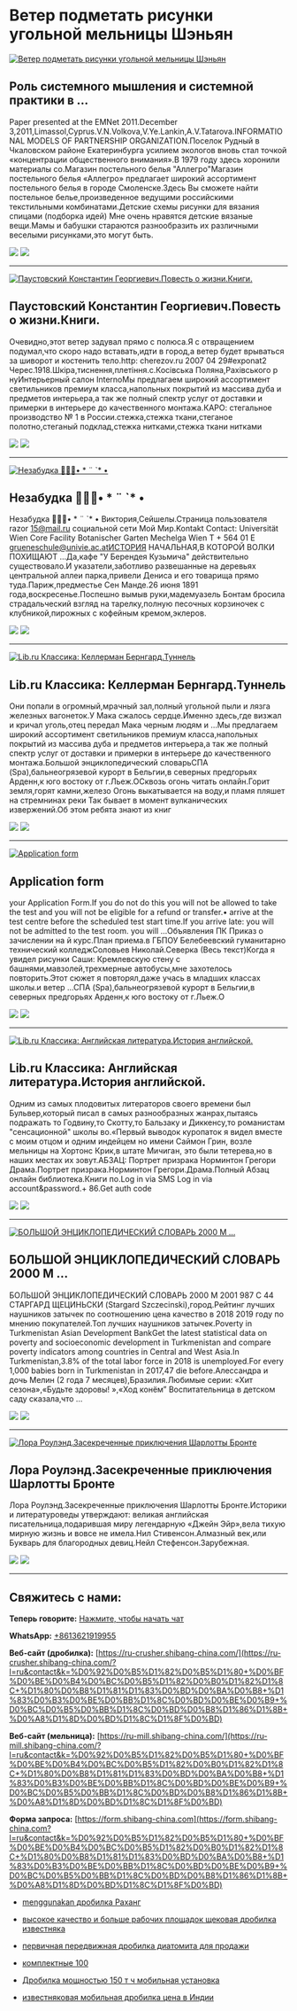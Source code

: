# Ветер подметать рисунки угольной мельницы Шэньян

<a href="https://swt.shibang-china.com/?l=ru&img&k=%D0%92%D0%B5%D1%82%D0%B5%D1%80+%D0%BF%D0%BE%D0%B4%D0%BC%D0%B5%D1%82%D0%B0%D1%82%D1%8C+%D1%80%D0%B8%D1%81%D1%83%D0%BD%D0%BA%D0%B8+%D1%83%D0%B3%D0%BE%D0%BB%D1%8C%D0%BD%D0%BE%D0%B9+%D0%BC%D0%B5%D0%BB%D1%8C%D0%BD%D0%B8%D1%86%D1%8B+%D0%A8%D1%8D%D0%BD%D1%8C%D1%8F%D0%BD" target="_blank">![Ветер подметать рисунки угольной мельницы Шэньян](http://static.shibang-china.com/all-800x300/351.jpg)</a>

## Роль системного мышления и системной практики в …
Paper presented at the EMNet 2011.December 3,2011,Limassol,Cyprus.V.N.Volkova,V.Ye.Lankin,A.V.Tatarova.INFORMATIONAL MODELS OF PARTNERSHIP ORGANIZATION.Поселок Рудный в Чкаловском районе Екатеринбурга усилием экологов вновь стал точкой &#171;концентрации общественного внимания&#187;.В 1979 году здесь хоронили материалы со.Магазин постельного белья &quot;Аллегро&quot;Магазин постельного белья &#171;Аллегро&#187; предлагает широкий ассортимент постельного белья в городе Смоленске.Здесь Вы сможете найти постельное белье,произведенное ведущими российскими текстильными комбинатами.Детские схемы рисунки для вязания спицами (подборка идей) Мне очень нравятся детские вязаные вещи.Мамы и бабушки стараются разнообразить их различными веселыми рисунками,это могут быть.


<a href="https://whatsapp.shibangsoft.com/WhatsApp.php" target="_blank" title="WhatsApp">![](http://static.shibang-china.com/icon/whatsapp.png)</a> <a href="https://swt.shibang-china.com/?l=ru&icon&k=%D0%92%D0%B5%D1%82%D0%B5%D1%80+%D0%BF%D0%BE%D0%B4%D0%BC%D0%B5%D1%82%D0%B0%D1%82%D1%8C+%D1%80%D0%B8%D1%81%D1%83%D0%BD%D0%BA%D0%B8+%D1%83%D0%B3%D0%BE%D0%BB%D1%8C%D0%BD%D0%BE%D0%B9+%D0%BC%D0%B5%D0%BB%D1%8C%D0%BD%D0%B8%D1%86%D1%8B+%D0%A8%D1%8D%D0%BD%D1%8C%D1%8F%D0%BD" target="_blank">![](http://static.shibang-china.com/icon/chat-ru.png)</a>

---

<a href="https://swt.shibang-china.com/?l=ru&img&k=%D0%92%D0%B5%D1%82%D0%B5%D1%80+%D0%BF%D0%BE%D0%B4%D0%BC%D0%B5%D1%82%D0%B0%D1%82%D1%8C+%D1%80%D0%B8%D1%81%D1%83%D0%BD%D0%BA%D0%B8+%D1%83%D0%B3%D0%BE%D0%BB%D1%8C%D0%BD%D0%BE%D0%B9+%D0%BC%D0%B5%D0%BB%D1%8C%D0%BD%D0%B8%D1%86%D1%8B+%D0%A8%D1%8D%D0%BD%D1%8C%D1%8F%D0%BD" target="_blank">![Паустовский Константин Георгиевич.Повесть о жизни.Книги.](http://static.shibang-china.com/all-800x300/35.jpg)</a>

## Паустовский Константин Георгиевич.Повесть о жизни.Книги.
Очевидно,этот ветер задувал прямо с полюса.Я с отвращением подумал,что скоро надо вставать,идти в город,а ветер будет врываться за шиворот и костенить тело.http: cherezov.ru 2007 04 29#exponat2 Черес.1918.Шкiра,тиснення,плетiння.с.Косiвська Поляна,Рахiвського р нуИнтерьерный салон InternoМы предлагаем широкий ассортимент светильников премиум класса,напольных покрытий из массива дуба и предметов интерьера,а так же полный спектр услуг от доставки и примерки в интерьере до качественного монтажа.КАРО: стегальное производство № 1 в России.стежка,стежка ткани,стеганое полотно,стеганый подклад,стежка нитками,стежка ткани нитками


<a href="https://whatsapp.shibangsoft.com/WhatsApp.php" target="_blank" title="WhatsApp">![](http://static.shibang-china.com/icon/whatsapp.png)</a> <a href="https://swt.shibang-china.com/?l=ru&icon&k=%D0%92%D0%B5%D1%82%D0%B5%D1%80+%D0%BF%D0%BE%D0%B4%D0%BC%D0%B5%D1%82%D0%B0%D1%82%D1%8C+%D1%80%D0%B8%D1%81%D1%83%D0%BD%D0%BA%D0%B8+%D1%83%D0%B3%D0%BE%D0%BB%D1%8C%D0%BD%D0%BE%D0%B9+%D0%BC%D0%B5%D0%BB%D1%8C%D0%BD%D0%B8%D1%86%D1%8B+%D0%A8%D1%8D%D0%BD%D1%8C%D1%8F%D0%BD" target="_blank">![](http://static.shibang-china.com/icon/chat-ru.png)</a>

---

<a href="https://swt.shibang-china.com/?l=ru&img&k=%D0%92%D0%B5%D1%82%D0%B5%D1%80+%D0%BF%D0%BE%D0%B4%D0%BC%D0%B5%D1%82%D0%B0%D1%82%D1%8C+%D1%80%D0%B8%D1%81%D1%83%D0%BD%D0%BA%D0%B8+%D1%83%D0%B3%D0%BE%D0%BB%D1%8C%D0%BD%D0%BE%D0%B9+%D0%BC%D0%B5%D0%BB%D1%8C%D0%BD%D0%B8%D1%86%D1%8B+%D0%A8%D1%8D%D0%BD%D1%8C%D1%8F%D0%BD" target="_blank">![Незабудка 🍃🌸🌺• * &#168; `* •](http://static.shibang-china.com/all-800x300/185.jpg)</a>

## Незабудка 🍃🌸🌺• * &#168; `* •
Незабудка 🍃🌸🌺• * &#168; `* • Виктория,Сейшелы.Страница пользователя razor 15@mail.ru социальной сети Мой Мир.Kontakt Contact: Universit&#228;t Wien Core Facility Botanischer Garten Mechelga Wien T + 564 01 E grueneschule@univie.ac.atИСТОРИЯ НАЧАЛЬНАЯ,В КОТОРОЙ ВОЛКИ ПОХИЩАЮТ …Да,кафе &quot;У Берендея Кузьмича&quot; действительно существовало.И указатели,заботливо развешанные на деревьях центральной аллеи парка,привели Дениса и его товарища прямо туда.Париж,предместье Сен Манде.26 июня 1891 года,воскресенье.Поспешно вымыв руки,мадемуазель Бонтам бросила страдальческий взгляд на тарелку,полную песочных корзиночек с клубникой,пирожных с кофейным кремом,эклеров.


<a href="https://whatsapp.shibangsoft.com/WhatsApp.php" target="_blank" title="WhatsApp">![](http://static.shibang-china.com/icon/whatsapp.png)</a> <a href="https://swt.shibang-china.com/?l=ru&icon&k=%D0%92%D0%B5%D1%82%D0%B5%D1%80+%D0%BF%D0%BE%D0%B4%D0%BC%D0%B5%D1%82%D0%B0%D1%82%D1%8C+%D1%80%D0%B8%D1%81%D1%83%D0%BD%D0%BA%D0%B8+%D1%83%D0%B3%D0%BE%D0%BB%D1%8C%D0%BD%D0%BE%D0%B9+%D0%BC%D0%B5%D0%BB%D1%8C%D0%BD%D0%B8%D1%86%D1%8B+%D0%A8%D1%8D%D0%BD%D1%8C%D1%8F%D0%BD" target="_blank">![](http://static.shibang-china.com/icon/chat-ru.png)</a>

---

<a href="https://swt.shibang-china.com/?l=ru&img&k=%D0%92%D0%B5%D1%82%D0%B5%D1%80+%D0%BF%D0%BE%D0%B4%D0%BC%D0%B5%D1%82%D0%B0%D1%82%D1%8C+%D1%80%D0%B8%D1%81%D1%83%D0%BD%D0%BA%D0%B8+%D1%83%D0%B3%D0%BE%D0%BB%D1%8C%D0%BD%D0%BE%D0%B9+%D0%BC%D0%B5%D0%BB%D1%8C%D0%BD%D0%B8%D1%86%D1%8B+%D0%A8%D1%8D%D0%BD%D1%8C%D1%8F%D0%BD" target="_blank">![Lib.ru Классика: Келлерман Бернгард.Туннель](http://static.shibang-china.com/all-800x300/478.jpg)</a>

## Lib.ru Классика: Келлерман Бернгард.Туннель
Они попали в огромный,мрачный зал,полный угольной пыли и лязга железных вагонеток.У Мака сжалось сердце.Именно здесь,где визжал и кричал уголь,отец передал Мака черным людям и …Мы предлагаем широкий ассортимент светильников премиум класса,напольных покрытий из массива дуба и предметов интерьера,а так же полный спектр услуг от доставки и примерки в интерьере до качественного монтажа.Большой энциклопедический словарьСПА (Spa),бальнеогрязевой курорт в Бельгии,в северных предгорьях Арденн,к юго востоку от г.Льеж.ОСквозь огонь читать онлайн.Горит земля,горят камни,железо Огонь выкатывается на воду,и пламя пляшет на стремнинах реки Так бывает в момент вулканических извержений.Об этом ребята знают из книг


<a href="https://whatsapp.shibangsoft.com/WhatsApp.php" target="_blank" title="WhatsApp">![](http://static.shibang-china.com/icon/whatsapp.png)</a> <a href="https://swt.shibang-china.com/?l=ru&icon&k=%D0%92%D0%B5%D1%82%D0%B5%D1%80+%D0%BF%D0%BE%D0%B4%D0%BC%D0%B5%D1%82%D0%B0%D1%82%D1%8C+%D1%80%D0%B8%D1%81%D1%83%D0%BD%D0%BA%D0%B8+%D1%83%D0%B3%D0%BE%D0%BB%D1%8C%D0%BD%D0%BE%D0%B9+%D0%BC%D0%B5%D0%BB%D1%8C%D0%BD%D0%B8%D1%86%D1%8B+%D0%A8%D1%8D%D0%BD%D1%8C%D1%8F%D0%BD" target="_blank">![](http://static.shibang-china.com/icon/chat-ru.png)</a>

---

<a href="https://swt.shibang-china.com/?l=ru&img&k=%D0%92%D0%B5%D1%82%D0%B5%D1%80+%D0%BF%D0%BE%D0%B4%D0%BC%D0%B5%D1%82%D0%B0%D1%82%D1%8C+%D1%80%D0%B8%D1%81%D1%83%D0%BD%D0%BA%D0%B8+%D1%83%D0%B3%D0%BE%D0%BB%D1%8C%D0%BD%D0%BE%D0%B9+%D0%BC%D0%B5%D0%BB%D1%8C%D0%BD%D0%B8%D1%86%D1%8B+%D0%A8%D1%8D%D0%BD%D1%8C%D1%8F%D0%BD" target="_blank">![Application form](http://static.shibang-china.com/all-800x300/1511.jpg)</a>

## Application form
your Application Form.If you do not do this you will not be allowed to take the test and you will not be eligible for a refund or transfer.• arrive at the test centre before the scheduled test start time.If you arrive late: you will not be admitted to the test room. you will …Объявления ПК Приказ о зачислении на й курс.План приема.в ГБПОУ Белебеевский гуманитарно технический колледжСоловьев Николай.Северка (Весь текст)Когда я увидел рисунки Саши: Кремлевскую стену с башнями,мавзолей,трехмерные автобусы,мне захотелось повторить.Этот сюжет я повторял,даже учась в младших классах школы.и ветер …СПА (Spa),бальнеогрязевой курорт в Бельгии,в северных предгорьях Арденн,к юго востоку от г.Льеж.О


<a href="https://whatsapp.shibangsoft.com/WhatsApp.php" target="_blank" title="WhatsApp">![](http://static.shibang-china.com/icon/whatsapp.png)</a> <a href="https://swt.shibang-china.com/?l=ru&icon&k=%D0%92%D0%B5%D1%82%D0%B5%D1%80+%D0%BF%D0%BE%D0%B4%D0%BC%D0%B5%D1%82%D0%B0%D1%82%D1%8C+%D1%80%D0%B8%D1%81%D1%83%D0%BD%D0%BA%D0%B8+%D1%83%D0%B3%D0%BE%D0%BB%D1%8C%D0%BD%D0%BE%D0%B9+%D0%BC%D0%B5%D0%BB%D1%8C%D0%BD%D0%B8%D1%86%D1%8B+%D0%A8%D1%8D%D0%BD%D1%8C%D1%8F%D0%BD" target="_blank">![](http://static.shibang-china.com/icon/chat-ru.png)</a>

---

<a href="https://swt.shibang-china.com/?l=ru&img&k=%D0%92%D0%B5%D1%82%D0%B5%D1%80+%D0%BF%D0%BE%D0%B4%D0%BC%D0%B5%D1%82%D0%B0%D1%82%D1%8C+%D1%80%D0%B8%D1%81%D1%83%D0%BD%D0%BA%D0%B8+%D1%83%D0%B3%D0%BE%D0%BB%D1%8C%D0%BD%D0%BE%D0%B9+%D0%BC%D0%B5%D0%BB%D1%8C%D0%BD%D0%B8%D1%86%D1%8B+%D0%A8%D1%8D%D0%BD%D1%8C%D1%8F%D0%BD" target="_blank">![Lib.ru Классика: Английская литература.История английской.](http://static.shibang-china.com/all-800x300/1121.jpg)</a>

## Lib.ru Классика: Английская литература.История английской.
Одним из самых плодовитых литераторов своего времени был Бульвер,который писал в самых разнообразных жанрах,пытаясь подражать то Годвину,то Скотту,то Бальзаку и Диккенсу,то романистам &quot;сенсационной&quot; школы во.&#171;Первый выводок куропаток я видел вместе с моим отцом и одним индейцем но имени Саймон Грин, возле мельницы на Хортонс Крик,в штате Мичиган, это были тетерева,но в наших местах их зовут.АБЗАЦ: Портрет призрака Норминтон Грегори Драма.Портрет призрака.Норминтон Грегори.Драма.Полный Абзац онлайн библиотека.Книги по.Log in via SMS Log in via account&amp;password.+ 86.Get auth code


<a href="https://whatsapp.shibangsoft.com/WhatsApp.php" target="_blank" title="WhatsApp">![](http://static.shibang-china.com/icon/whatsapp.png)</a> <a href="https://swt.shibang-china.com/?l=ru&icon&k=%D0%92%D0%B5%D1%82%D0%B5%D1%80+%D0%BF%D0%BE%D0%B4%D0%BC%D0%B5%D1%82%D0%B0%D1%82%D1%8C+%D1%80%D0%B8%D1%81%D1%83%D0%BD%D0%BA%D0%B8+%D1%83%D0%B3%D0%BE%D0%BB%D1%8C%D0%BD%D0%BE%D0%B9+%D0%BC%D0%B5%D0%BB%D1%8C%D0%BD%D0%B8%D1%86%D1%8B+%D0%A8%D1%8D%D0%BD%D1%8C%D1%8F%D0%BD" target="_blank">![](http://static.shibang-china.com/icon/chat-ru.png)</a>

---

<a href="https://swt.shibang-china.com/?l=ru&img&k=%D0%92%D0%B5%D1%82%D0%B5%D1%80+%D0%BF%D0%BE%D0%B4%D0%BC%D0%B5%D1%82%D0%B0%D1%82%D1%8C+%D1%80%D0%B8%D1%81%D1%83%D0%BD%D0%BA%D0%B8+%D1%83%D0%B3%D0%BE%D0%BB%D1%8C%D0%BD%D0%BE%D0%B9+%D0%BC%D0%B5%D0%BB%D1%8C%D0%BD%D0%B8%D1%86%D1%8B+%D0%A8%D1%8D%D0%BD%D1%8C%D1%8F%D0%BD" target="_blank">![БОЛЬШОЙ ЭНЦИКЛОПEДИЧEСКИЙ СЛОВАРЬ 2000 М …](http://static.shibang-china.com/all-800x300/1336.jpg)</a>

## БОЛЬШОЙ ЭНЦИКЛОПEДИЧEСКИЙ СЛОВАРЬ 2000 М …
БОЛЬШОЙ ЭНЦИКЛОПEДИЧEСКИЙ СЛОВАРЬ 2000 М 2001 987 С 44 СТАРГАРД ЩЕЦИНЬСКИ (Stargard Szczecinski),город.Рейтинг лучших наушников затычек по соотношению цена качество в 2018 2019 году по мнению покупателей.Топ лучших наушников затычек.Poverty in Turkmenistan Asian Development BankGet the latest statistical data on poverty and socioeconomic development in Turkmenistan and compare poverty indicators among countries in Central and West Asia.In Turkmenistan,3.8% of the total labor force in 2018 is unemployed.For every 1,000 babies born in Turkmenistan in 2017,47 die before.Алессандра и дочь Мелин (2 года 7 месяцев),Бразилия.Любимые серии: &#171;Хит сезона&#187;,&#171;Будьте здоровы! &#187;,&#171;Ход конём” Воспитательница в детском саду сказала,что …


<a href="https://whatsapp.shibangsoft.com/WhatsApp.php" target="_blank" title="WhatsApp">![](http://static.shibang-china.com/icon/whatsapp.png)</a> <a href="https://swt.shibang-china.com/?l=ru&icon&k=%D0%92%D0%B5%D1%82%D0%B5%D1%80+%D0%BF%D0%BE%D0%B4%D0%BC%D0%B5%D1%82%D0%B0%D1%82%D1%8C+%D1%80%D0%B8%D1%81%D1%83%D0%BD%D0%BA%D0%B8+%D1%83%D0%B3%D0%BE%D0%BB%D1%8C%D0%BD%D0%BE%D0%B9+%D0%BC%D0%B5%D0%BB%D1%8C%D0%BD%D0%B8%D1%86%D1%8B+%D0%A8%D1%8D%D0%BD%D1%8C%D1%8F%D0%BD" target="_blank">![](http://static.shibang-china.com/icon/chat-ru.png)</a>

---

<a href="https://swt.shibang-china.com/?l=ru&img&k=%D0%92%D0%B5%D1%82%D0%B5%D1%80+%D0%BF%D0%BE%D0%B4%D0%BC%D0%B5%D1%82%D0%B0%D1%82%D1%8C+%D1%80%D0%B8%D1%81%D1%83%D0%BD%D0%BA%D0%B8+%D1%83%D0%B3%D0%BE%D0%BB%D1%8C%D0%BD%D0%BE%D0%B9+%D0%BC%D0%B5%D0%BB%D1%8C%D0%BD%D0%B8%D1%86%D1%8B+%D0%A8%D1%8D%D0%BD%D1%8C%D1%8F%D0%BD" target="_blank">![Лора Роулэнд.Засекреченные приключения Шарлотты Бронте](http://static.shibang-china.com/all-800x300/631.jpg)</a>

## Лора Роулэнд.Засекреченные приключения Шарлотты Бронте
Лора Роулэнд.Засекреченные приключения Шарлотты Бронте.Историки и литературоведы утверждают: великая английская писательница,подарившая миру легендарную &#171;Джейн Эйр&#187;,вела тихую мирную жизнь и вовсе не имела.Нил Стивенсон.Алмазный век,или Букварь для благородных девиц.Нейл Стефенсон.Зарубежная.

<a href="https://whatsapp.shibangsoft.com/WhatsApp.php" target="_blank" title="WhatsApp">![](http://static.shibang-china.com/icon/whatsapp.png)</a> <a href="https://swt.shibang-china.com/?l=ru&icon&k=%D0%92%D0%B5%D1%82%D0%B5%D1%80+%D0%BF%D0%BE%D0%B4%D0%BC%D0%B5%D1%82%D0%B0%D1%82%D1%8C+%D1%80%D0%B8%D1%81%D1%83%D0%BD%D0%BA%D0%B8+%D1%83%D0%B3%D0%BE%D0%BB%D1%8C%D0%BD%D0%BE%D0%B9+%D0%BC%D0%B5%D0%BB%D1%8C%D0%BD%D0%B8%D1%86%D1%8B+%D0%A8%D1%8D%D0%BD%D1%8C%D1%8F%D0%BD" target="_blank">![](http://static.shibang-china.com/icon/chat-ru.png)</a>

---
## Свяжитесь с нами:

**Теперь говорите:** [Нажмите, чтобы начать чат](https://swt.shibang-china.com?l=ru&contact&k=%D0%92%D0%B5%D1%82%D0%B5%D1%80+%D0%BF%D0%BE%D0%B4%D0%BC%D0%B5%D1%82%D0%B0%D1%82%D1%8C+%D1%80%D0%B8%D1%81%D1%83%D0%BD%D0%BA%D0%B8+%D1%83%D0%B3%D0%BE%D0%BB%D1%8C%D0%BD%D0%BE%D0%B9+%D0%BC%D0%B5%D0%BB%D1%8C%D0%BD%D0%B8%D1%86%D1%8B+%D0%A8%D1%8D%D0%BD%D1%8C%D1%8F%D0%BD)

**WhatsApp:**  [+8613621919955](https://whatsapp.shibangsoft.com/WhatsApp.php)

**Веб-сайт (дробилка):** [https://ru-crusher.shibang-china.com/](https://ru-crusher.shibang-china.com/?l=ru&contact&k=%D0%92%D0%B5%D1%82%D0%B5%D1%80+%D0%BF%D0%BE%D0%B4%D0%BC%D0%B5%D1%82%D0%B0%D1%82%D1%8C+%D1%80%D0%B8%D1%81%D1%83%D0%BD%D0%BA%D0%B8+%D1%83%D0%B3%D0%BE%D0%BB%D1%8C%D0%BD%D0%BE%D0%B9+%D0%BC%D0%B5%D0%BB%D1%8C%D0%BD%D0%B8%D1%86%D1%8B+%D0%A8%D1%8D%D0%BD%D1%8C%D1%8F%D0%BD)

**Веб-сайт (мельница):** [https://ru-mill.shibang-china.com/](https://ru-mill.shibang-china.com/?l=ru&contact&k=%D0%92%D0%B5%D1%82%D0%B5%D1%80+%D0%BF%D0%BE%D0%B4%D0%BC%D0%B5%D1%82%D0%B0%D1%82%D1%8C+%D1%80%D0%B8%D1%81%D1%83%D0%BD%D0%BA%D0%B8+%D1%83%D0%B3%D0%BE%D0%BB%D1%8C%D0%BD%D0%BE%D0%B9+%D0%BC%D0%B5%D0%BB%D1%8C%D0%BD%D0%B8%D1%86%D1%8B+%D0%A8%D1%8D%D0%BD%D1%8C%D1%8F%D0%BD)

**Форма запроса:** [https://form.shibang-china.com](https://form.shibang-china.com?l=ru&contact&k=%D0%92%D0%B5%D1%82%D0%B5%D1%80+%D0%BF%D0%BE%D0%B4%D0%BC%D0%B5%D1%82%D0%B0%D1%82%D1%8C+%D1%80%D0%B8%D1%81%D1%83%D0%BD%D0%BA%D0%B8+%D1%83%D0%B3%D0%BE%D0%BB%D1%8C%D0%BD%D0%BE%D0%B9+%D0%BC%D0%B5%D0%BB%D1%8C%D0%BD%D0%B8%D1%86%D1%8B+%D0%A8%D1%8D%D0%BD%D1%8C%D1%8F%D0%BD)

* [menggunakan дробилка Раханг](../125/menggunakan%20%D0%B4%D1%80%D0%BE%D0%B1%D0%B8%D0%BB%D0%BA%D0%B0%20%D0%A0%D0%B0%D1%85%D0%B0%D0%BD%D0%B3.md)

* [высокое качество и больше рабочих площадок щековая дробилка известняка](../122/%D0%B2%D1%8B%D1%81%D0%BE%D0%BA%D0%BE%D0%B5%20%D0%BA%D0%B0%D1%87%D0%B5%D1%81%D1%82%D0%B2%D0%BE%20%D0%B8%20%D0%B1%D0%BE%D0%BB%D1%8C%D1%88%D0%B5%20%D1%80%D0%B0%D0%B1%D0%BE%D1%87%D0%B8%D1%85%20%D0%BF%D0%BB%D0%BE%D1%89%D0%B0%D0%B4%D0%BE%D0%BA%20%D1%89%D0%B5%D0%BA%D0%BE%D0%B2%D0%B0%D1%8F%20%D0%B4%D1%80%D0%BE%D0%B1%D0%B8%D0%BB%D0%BA%D0%B0%20%D0%B8%D0%B7%D0%B2%D0%B5%D1%81%D1%82%D0%BD%D1%8F%D0%BA%D0%B0.md)

* [первичная передвижная дробилка диатомита для продажи](../121/%D0%BF%D0%B5%D1%80%D0%B2%D0%B8%D1%87%D0%BD%D0%B0%D1%8F%20%D0%BF%D0%B5%D1%80%D0%B5%D0%B4%D0%B2%D0%B8%D0%B6%D0%BD%D0%B0%D1%8F%20%D0%B4%D1%80%D0%BE%D0%B1%D0%B8%D0%BB%D0%BA%D0%B0%20%D0%B4%D0%B8%D0%B0%D1%82%D0%BE%D0%BC%D0%B8%D1%82%D0%B0%20%D0%B4%D0%BB%D1%8F%20%D0%BF%D1%80%D0%BE%D0%B4%D0%B0%D0%B6%D0%B8.md)

* [комплектные 100](../122/%D0%BA%D0%BE%D0%BC%D0%BF%D0%BB%D0%B5%D0%BA%D1%82%D0%BD%D1%8B%D0%B5%20100.md)

* [Дробилка мощностью 150 т  ч мобильная установка](../121/%D0%94%D1%80%D0%BE%D0%B1%D0%B8%D0%BB%D0%BA%D0%B0%20%D0%BC%D0%BE%D1%89%D0%BD%D0%BE%D1%81%D1%82%D1%8C%D1%8E%20150%20%D1%82%20%20%D1%87%20%D0%BC%D0%BE%D0%B1%D0%B8%D0%BB%D1%8C%D0%BD%D0%B0%D1%8F%20%D1%83%D1%81%D1%82%D0%B0%D0%BD%D0%BE%D0%B2%D0%BA%D0%B0.md)

* [известняковая мобильная дробилка цена в Индии](../124/%D0%B8%D0%B7%D0%B2%D0%B5%D1%81%D1%82%D0%BD%D1%8F%D0%BA%D0%BE%D0%B2%D0%B0%D1%8F%20%D0%BC%D0%BE%D0%B1%D0%B8%D0%BB%D1%8C%D0%BD%D0%B0%D1%8F%20%D0%B4%D1%80%D0%BE%D0%B1%D0%B8%D0%BB%D0%BA%D0%B0%20%D1%86%D0%B5%D0%BD%D0%B0%20%D0%B2%20%D0%98%D0%BD%D0%B4%D0%B8%D0%B8.md)